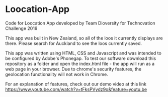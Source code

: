 # Loocation-App
Code for Loocation App developed by Team Dioversity for Technovation Challenge 2016


This app was built in New Zealand, so all of the loos it currently displays are there. Please search for Auckland to see the loos currently saved.

This app was written using HTML, CSS and Javascript and was intended to be configured by Adobe's Phonegap. To test our software download this repository as a folder and open the index.html file - the app will run as a web page in your browser. Due to chrome's security features, the geolocation functionality will not work in Chrome.

For an explanation of features, check out our demo video at this link
https://www.youtube.com/watch?v=tFksPVydz9o&feature=youtu.be


